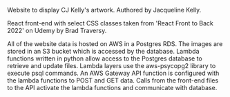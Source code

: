 Website to display CJ Kelly's artwork. Authored by Jacqueline Kelly.

React front-end with select CSS classes taken from 'React Front to Back 2022' on Udemy by Brad Traversy. 

All of the website data is hosted on AWS in a Postgres RDS. The images are stored in an S3 bucket which is accessed by the database. Lambda functions written in python allow access to the Postgres database to retrieve and update files. Lambda layers use the aws-psycopg2 library to execute psql commands. An AWS Gateway API function is configured with the lambda functions to POST and GET data. Calls from the front-end files to the API activate the lambda functions and communicate with database. 
